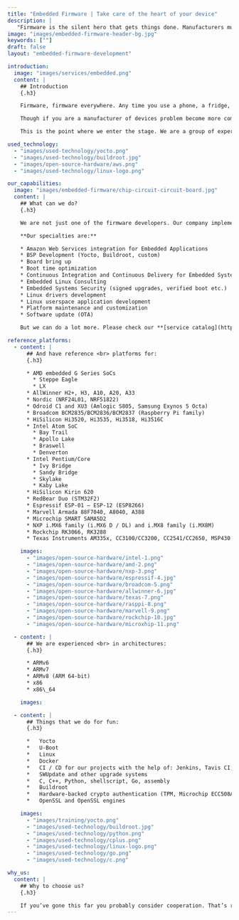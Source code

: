 ```yaml
---
title: "Embedded Firmware | Take care of the heart of your device"
description: |
   "Firmware is the silent hero that gets things done. Manufacturers must ensure it's reliable and secure. If you need embedded firmware, you need us."
image: "images/embedded-firmware-header-bg.jpg"
keywords: [""]
draft: false
layout: "embedded-firmware-development"

introduction:
  image: "images/services/embedded.png"
  content: |
    ## Introduction
    {.h3}

    Firmware, firmware everywhere. Any time you use a phone, a fridge, a TV or, more obviously PC you are using firmware. And it won’t stop. It is becoming a larger and larger phenomenon. Growing Internet of Things makes almost everything connected to the Web, and run with microcontroller, even things, that 10 years before were considered strictly analog. As long as you’re just a device user, all you care about is whether the device is working properly and doing its job. You don’t have to be aware of the existence of firmware. You shouldn’t be. This is our silent hero, piece of code, that just make things done.

    Though if you are a manufacturer of devices problem become more complex. You have to be sure of your firmware because if it’s buggy or unsafe the device you have just sold may be considered broken even if everything with its parts and assembly is fine. Let’s be honest, you don’t want your Fridge to be considered “a virus pronoun”. You don’t want your phone to melt during charging.

    This is the point where we enter the stage. We are a group of experienced and dedicated engineers with special ability to create an exceptional, efficient, secure and stable firmware. If you need an embedded firmware, you need us.

used_technology:
  - "images/used-technology/yocto.png"
  - "images/used-technology/buildroot.jpg"
  - "images/open-source-hardware/aws.png"
  - "images/used-technology/linux-logo.png"

our_capabilities:
  image: "images/embedded-firmware/chip-circuit-circuit-board.jpg"
  content: |
    ## What can we do?
    {.h3}

    We are not just one of the firmware developers. Our company implemented plenty of embedded firmware development projects. We have proven skills and expertise in firmware and embedded software design, and project management processes.

    **Our specialties are:**

    * Amazon Web Services integration for Embedded Applications
    * BSP Development (Yocto, Buildroot, custom)
    * Board bring up
    * Boot time optimization
    * Continuous Integration and Continuous Delivery for Embedded Systems
    * Embedded Linux Consulting
    * Embedded Systems Security (signed upgrades, verified boot etc.)
    * Linux drivers development
    * Linux userspace application development
    * Platform maintenance and customization
    * Software update (OTA)

    But we can do a lot more. Please check our **[service catalog](https://cloud.3mdeb.com/index.php/s/A5obmdZeA2DePEm) or [contact us anytime.](https://3mdeb.com/contact/)**

reference_platforms:
  - content: |
      ## And have reference <br> platforms for:
      {.h3}

      * AMD embedded G Series SoCs
        * Steppe Eagle
        * LX
      * AllWinner H2+, H3, A10, A20, A33
      * Nordic (NRF24L01, NRF51822)
      * Odroid C1 and XU3 (Amlogic S805, Samsung Exynos 5 Octa)
      * Broadcom BCM2835/BCM2836/BCM2837 (Raspberry Pi family)
      * HiSilicon Hi3520, Hi3535, Hi3518, Hi3516C
      * Intel Atom SoC
        * Bay Trail
        * Apollo Lake
        * Braswell
        * Denverton
      * Intel Pentium/Core
        * Ivy Bridge
        * Sandy Bridge
        * Skylake
        * Kaby Lake
      * HiSilicon Kirin 620
      * RedBear Duo (STM32F2)
      * Espressif ESP-01 – ESP-12 (ESP8266)
      * Marvell Armada 88F7040, A8040, A388
      * Microchip SMART SAMA5D2
      * NXP i.MX6 family (i.MX6 D / DL) and i.MX8 family (i.MX8M)
      * Rockchip RK3066, RK3288
      * Texas Instruments AM335x, CC3100/CC3200, CC2541/CC2650, MSP430

    images:
      - "images/open-source-hardware/intel-1.png"
      - "images/open-source-hardware/amd-2.png"
      - "images/open-source-hardware/nxp-3.png"
      - "images/open-source-hardware/espressif-4.jpg"
      - "images/open-source-hardware/broadcom-5.png"
      - "images/open-source-hardware/allwinner-6.jpg"
      - "images/open-source-hardware/texas-7.png"
      - "images/open-source-hardware/rasppi-8.png"
      - "images/open-source-hardware/marvell-9.png"
      - "images/open-source-hardware/rockchip-10.jpg"
      - "images/open-source-hardware/microxhip-11.png"

  - content: |
      ## We are experienced <br> in architectures:
      {.h3}

      * ARMv6
      * ARMv7
      * ARMv8 (ARM 64-bit)
      * x86
      * x86\_64

    images:

  - content: |
      ## Things that we do for fun:
      {.h3}

      *   Yocto
      *   U-Boot
      *   Linux
      *   Docker
      *   CI / CD for our projects with the help of: Jenkins, Tavis CI, Gitlab CI
      *   SWUpdate and other upgrade systems
      *   C, C++, Python, shellscript, Go, assembly
      *   Buildroot
      *   Hardware-backed crypto authentication (TPM, Microchip ECC508A)
      *   OpenSSL and OpenSSL engines

    images:
      - "images/training/yocto.png"
      - "images/used-technology/buildroot.jpg"
      - "images/used-technology/python.png"
      - "images/used-technology/cplus.png"
      - "images/used-technology/linux-logo.png"
      - "images/used-technology/go.png"
      - "images/used-technology/c.png"

why_us:
  content: |
    ## Why to choose us?
    {.h3}

    If you’ve gone this far you probably consider cooperation. That’s reasonable. We provide consultancy and firmware development services for many partners, and our solutions are running all over the world. Don’t hesitate, **[contact](https://3mdeb.com/contact/)** us or [**book a call**.](https://calendly.com/3mdeb) We are the droids you are looking for.
---
```

